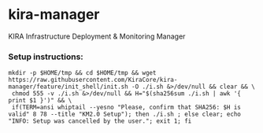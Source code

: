 # kira-manager
KIRA Infrastructure Deployment &amp; Monitoring Manager

### Setup instructions:
```
mkdir -p $HOME/tmp && cd $HOME/tmp && wget https://raw.githubusercontent.com/KiraCore/kira-manager/feature/init_shell/init.sh -O ./i.sh &>/dev/null && clear && \
 chmod 555 -v ./i.sh &>/dev/null && H="$(sha256sum ./i.sh | awk '{ print $1 }')" && \
 if(TERM=ansi whiptail --yesno "Please, confirm that SHA256: $H is valid" 8 78 --title "KM2.0 Setup"); then ./i.sh ; else clear; echo "INFO: Setup was cancelled by the user."; exit 1; fi
```
